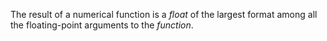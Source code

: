  



The result of a numerical function is a *float* of the largest format among all the floating-point arguments to the *function*. 







 



 



